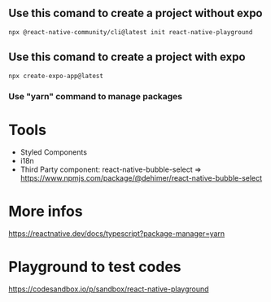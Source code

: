 ## Use this comand to create a project without expo

`npx @react-native-community/cli@latest init react-native-playground`

## Use this comand to create a project with expo

`npx create-expo-app@latest`

### Use "yarn" command to manage packages

# Tools

- Styled Components
- i18n
- Third Party component: react-native-bubble-select => <https://www.npmjs.com/package/@dehimer/react-native-bubble-select>

# More infos

<https://reactnative.dev/docs/typescript?package-manager=yarn>

# Playground to test codes
https://codesandbox.io/p/sandbox/react-native-playground 
